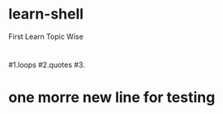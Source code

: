 # learn-shell
First Learn Topic Wise

# 
##
#1.loops
#2.quotes
#3.
# one morre new line for testing 